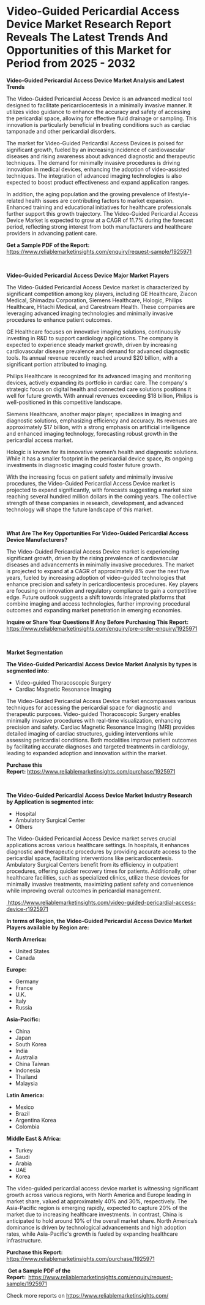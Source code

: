 <p><h1>Video-Guided Pericardial Access Device Market Research Report Reveals The Latest Trends And Opportunities of this Market for Period from 2025 - 2032</h1></p><p><strong>Video-Guided Pericardial Access Device Market Analysis and Latest Trends</strong></p>
<p><p>The Video-Guided Pericardial Access Device is an advanced medical tool designed to facilitate pericardiocentesis in a minimally invasive manner. It utilizes video guidance to enhance the accuracy and safety of accessing the pericardial space, allowing for effective fluid drainage or sampling. This innovation is particularly beneficial in treating conditions such as cardiac tamponade and other pericardial disorders.</p><p>The market for Video-Guided Pericardial Access Devices is poised for significant growth, fueled by an increasing incidence of cardiovascular diseases and rising awareness about advanced diagnostic and therapeutic techniques. The demand for minimally invasive procedures is driving innovation in medical devices, enhancing the adoption of video-assisted techniques. The integration of advanced imaging technologies is also expected to boost product effectiveness and expand application ranges.</p><p>In addition, the aging population and the growing prevalence of lifestyle-related health issues are contributing factors to market expansion. Enhanced training and educational initiatives for healthcare professionals further support this growth trajectory. The Video-Guided Pericardial Access Device Market is expected to grow at a CAGR of 11.7% during the forecast period, reflecting strong interest from both manufacturers and healthcare providers in advancing patient care.</p></p>
<p><strong>Get a Sample PDF of the Report:&nbsp;</strong> <a href="https://www.reliablemarketinsights.com/enquiry/request-sample/1925971?utm_campaign=1887&utm_medium=2&utm_source=Github&utm_content=ia&utm_term=15012025&utm_id=video-guided-pericardial-access-device">https://www.reliablemarketinsights.com/enquiry/request-sample/1925971</a></p>
<p>&nbsp;</p>
<p><strong>Video-Guided Pericardial Access Device Major Market Players</strong></p>
<p><p>The Video-Guided Pericardial Access Device market is characterized by significant competition among key players, including GE Healthcare, Ziacon Medical, Shimadzu Corporation, Siemens Healthcare, Hologic, Philips Healthcare, Hitachi Medical, and Carestream Health. These companies are leveraging advanced imaging technologies and minimally invasive procedures to enhance patient outcomes.</p><p>GE Healthcare focuses on innovative imaging solutions, continuously investing in R&D to support cardiology applications. The company is expected to experience steady market growth, driven by increasing cardiovascular disease prevalence and demand for advanced diagnostic tools. Its annual revenue recently reached around $20 billion, with a significant portion attributed to imaging.</p><p>Philips Healthcare is recognized for its advanced imaging and monitoring devices, actively expanding its portfolio in cardiac care. The company's strategic focus on digital health and connected care solutions positions it well for future growth. With annual revenues exceeding $18 billion, Philips is well-positioned in this competitive landscape.</p><p>Siemens Healthcare, another major player, specializes in imaging and diagnostic solutions, emphasizing efficiency and accuracy. Its revenues are approximately $17 billion, with a strong emphasis on artificial intelligence and enhanced imaging technology, forecasting robust growth in the pericardial access market.</p><p>Hologic is known for its innovative women’s health and diagnostic solutions. While it has a smaller footprint in the pericardial device space, its ongoing investments in diagnostic imaging could foster future growth.</p><p>With the increasing focus on patient safety and minimally invasive procedures, the Video-Guided Pericardial Access Device market is projected to expand significantly, with forecasts suggesting a market size reaching several hundred million dollars in the coming years. The collective strength of these companies in research, development, and advanced technology will shape the future landscape of this market.</p></p>
<p>&nbsp;</p>
<p><strong>What Are The Key Opportunities For Video-Guided Pericardial Access Device Manufacturers?</strong></p>
<p><p>The Video-Guided Pericardial Access Device market is experiencing significant growth, driven by the rising prevalence of cardiovascular diseases and advancements in minimally invasive procedures. The market is projected to expand at a CAGR of approximately 8% over the next five years, fueled by increasing adoption of video-guided technologies that enhance precision and safety in pericardiocentesis procedures. Key players are focusing on innovation and regulatory compliance to gain a competitive edge. Future outlook suggests a shift towards integrated platforms that combine imaging and access technologies, further improving procedural outcomes and expanding market penetration in emerging economies.</p></p>
<p><strong>Inquire or Share Your Questions If Any Before Purchasing This Report:</strong> <a href="https://www.reliablemarketinsights.com/enquiry/pre-order-enquiry/1925971?utm_campaign=1887&utm_medium=2&utm_source=Github&utm_content=ia&utm_term=15012025&utm_id=video-guided-pericardial-access-device">https://www.reliablemarketinsights.com/enquiry/pre-order-enquiry/1925971</a></p>
<p>&nbsp;</p>
<p><strong>Market Segmentation</strong></p>
<p><strong>The Video-Guided Pericardial Access Device Market Analysis by types is segmented into:</strong></p>
<p><ul><li>Video-guided Thoracoscopic Surgery</li><li>Cardiac Magnetic Resonance Imaging</li></ul></p>
<p><p>The Video-Guided Pericardial Access Device market encompasses various techniques for accessing the pericardial space for diagnostic and therapeutic purposes. Video-guided Thoracoscopic Surgery enables minimally invasive procedures with real-time visualization, enhancing precision and safety. Cardiac Magnetic Resonance Imaging (MRI) provides detailed imaging of cardiac structures, guiding interventions while assessing pericardial conditions. Both modalities improve patient outcomes by facilitating accurate diagnoses and targeted treatments in cardiology, leading to expanded adoption and innovation within the market.</p></p>
<p><strong>Purchase this Report:&nbsp;</strong><a href="https://www.reliablemarketinsights.com/purchase/1925971?utm_campaign=1887&utm_medium=2&utm_source=Github&utm_content=ia&utm_term=15012025&utm_id=video-guided-pericardial-access-device">https://www.reliablemarketinsights.com/purchase/1925971</a></p>
<p>&nbsp;</p>
<p><strong>The Video-Guided Pericardial Access Device Market Industry Research by Application is segmented into:</strong></p>
<p><ul><li>Hospital</li><li>Ambulatory Surgical Center</li><li>Others</li></ul></p>
<p><p>The Video-Guided Pericardial Access Device market serves crucial applications across various healthcare settings. In hospitals, it enhances diagnostic and therapeutic procedures by providing accurate access to the pericardial space, facilitating interventions like pericardiocentesis. Ambulatory Surgical Centers benefit from its efficiency in outpatient procedures, offering quicker recovery times for patients. Additionally, other healthcare facilities, such as specialized clinics, utilize these devices for minimally invasive treatments, maximizing patient safety and convenience while improving overall outcomes in pericardial management.</p></p>
<p><a href="https://www.reliablemarketinsights.com/video-guided-pericardial-access-device-r1925971?utm_campaign=1887&utm_medium=2&utm_source=Github&utm_content=ia&utm_term=15012025&utm_id=video-guided-pericardial-access-device">&nbsp;https://www.reliablemarketinsights.com/video-guided-pericardial-access-device-r1925971</a></p>
<p><strong>In terms of Region, the Video-Guided Pericardial Access Device Market Players available by Region are:</strong></p>
<p>
    <p> <strong> North America: </strong>
        <ul>
            <li>United States</li>
            <li>Canada</li>
        </ul>
        </p> 
    <p> <strong> Europe: </strong>
        <ul>
            <li>Germany</li>
            <li>France</li>
            <li>U.K.</li>
            <li>Italy</li>
            <li>Russia</li>
        </ul>
        </p> 
    <p> <strong> Asia-Pacific: </strong>
        <ul>
            <li>China</li>
            <li>Japan</li>
            <li>South Korea</li>
            <li>India</li>
            <li>Australia</li>
            <li>China Taiwan</li>
            <li>Indonesia</li>
            <li>Thailand</li>
            <li>Malaysia</li>
        </ul>
        </p> 
    <p> <strong> Latin America: </strong>
        <ul>
            <li>Mexico</li>
            <li>Brazil</li>
            <li>Argentina Korea</li>
            <li>Colombia</li>
        </ul>
        </p> 
    <p> <strong> Middle East & Africa: </strong>
        <ul>
            <li>Turkey</li>
            <li>Saudi</li>
            <li>Arabia</li>
            <li>UAE</li>
            <li>Korea</li>
        </ul>
    </p>
    </p>
<p><p>The video-guided pericardial access device market is witnessing significant growth across various regions, with North America and Europe leading in market share, valued at approximately 40% and 30%, respectively. The Asia-Pacific region is emerging rapidly, expected to capture 20% of the market due to increasing healthcare investments. In contrast, China is anticipated to hold around 10% of the overall market share. North America’s dominance is driven by technological advancements and high adoption rates, while Asia-Pacific's growth is fueled by expanding healthcare infrastructure.</p></p>
<p><strong>Purchase this Report: </strong><a href="https://www.reliablemarketinsights.com/purchase/1925971?utm_campaign=1887&utm_medium=2&utm_source=Github&utm_content=ia&utm_term=15012025&utm_id=video-guided-pericardial-access-device">https://www.reliablemarketinsights.com/purchase/1925971</a></p>
<p>&nbsp;<strong>Get a Sample PDF of the Report:&nbsp;&nbsp;</strong><a href="https://www.reliablemarketinsights.com/enquiry/request-sample/1925971?utm_campaign=1887&utm_medium=2&utm_source=Github&utm_content=ia&utm_term=15012025&utm_id=video-guided-pericardial-access-device">https://www.reliablemarketinsights.com/enquiry/request-sample/1925971</a></p>
<p><strong></strong></p>
<p>Check more reports on <a href="https://www.reliablemarketinsights.com/?utm_campaign=1887&utm_medium=2&utm_source=Github&utm_content=ia&utm_term=15012025&utm_id=video-guided-pericardial-access-device">https://www.reliablemarketinsights.com/</a></p>
